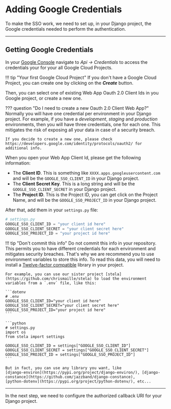 # Adding Google Credentials

To make the SSO work, we need to set up, in your Django project, the Google credentials needed to perform the
authentication.

---

## Getting Google Credentials

In your [Google Console](https://console.cloud.google.com/apis/credentials) navigate to _Api -> Credentials_ to access
the credentials your
for your all Google Cloud Projects.

!!! tip "Your first Google Cloud Project"
    If you don't have a Google Cloud Project, you can create one by clicking on the _**Create**_ button.

Then, you can select one of existing Web App Oauth 2.0 Client Ids in you Google project, or create a new one.

??? question "Do I need to create a new Oauth 2.0 Client Web App?"
    Normally you will have one credential per environment in your Django project. For example, if you have
    a _development_, _staging_ and _production_ environments, then you will have three credentials, one for each one.
    This mitigates the risk of exposing all your data in case of a security breach.

    If you decide to create a new one, please check https://developers.google.com/identity/protocols/oauth2/ for additional info.

When you open your Web App Client Id, please get the following information:

* The **Client ID**. This is something like `XXXX.apps.googleusercontent.com` and will be the `GOOGLE_SSO_CLIENT_ID` in
  your Django project.
* The **Client Secret Key**. This is a long string and will be the `GOOGLE_SSO_CLIENT_SECRET` in your Django project.
* The **Project ID**. This is the Project ID, you can get click on the Project Name, and will be
  the `GOOGLE_SSO_PROJECT_ID` in your Django project.

After that, add them in your `settings.py` file:

```python
# settings.py
GOOGLE_SSO_CLIENT_ID = "your client id here"
GOOGLE_SSO_CLIENT_SECRET = "your client secret here"
GOOGLE_SSO_PROJECT_ID = "your project id here"
```

!!! tip "Don't commit this info"
    Do not commit this info in your repository. This permits you to have different credentials for each environment and
    mitigates security breaches. That's why we are recommend you to use environment variables to store this info.
    To read this data, you will need to install a [Twelve-factor compatible](https://www.12factor.net/) library in your project.

    For example, you can use our sister project [stela](https://github.com/chrismaille/stela) to load the environment
    variables from a `.env` file, like this:

    ```dotenv
    # .env
    GOOGLE_SSO_CLIENT_ID="your client id here"
    GOOGLE_SSO_CLIENT_SECRET="your client secret here"
    GOOGLE_SSO_PROJECT_ID="your project id here"
    ```

    ```python
    # settings.py
    import os
    from stela import settings

    GOOGLE_SSO_CLIENT_ID = settings["GOOGLE_SSO_CLIENT_ID"]
    GOOGLE_SSO_CLIENT_SECRET = settings["GOOGLE_SSO_CLIENT_SECRET"]
    GOOGLE_SSO_PROJECT_ID = settings["GOOGLE_SSO_PROJECT_ID"]
    ```

    But in fact, you can use any library you want, like
    [django-environ](https://pypi.org/project/django-environ/), [django-constance](https://github.com/jazzband/django-constance),
    [python-dotenv](https://pypi.org/project/python-dotenv/), etc...

---

In the next step, we need to configure the authorized callback URI for your Django project.
